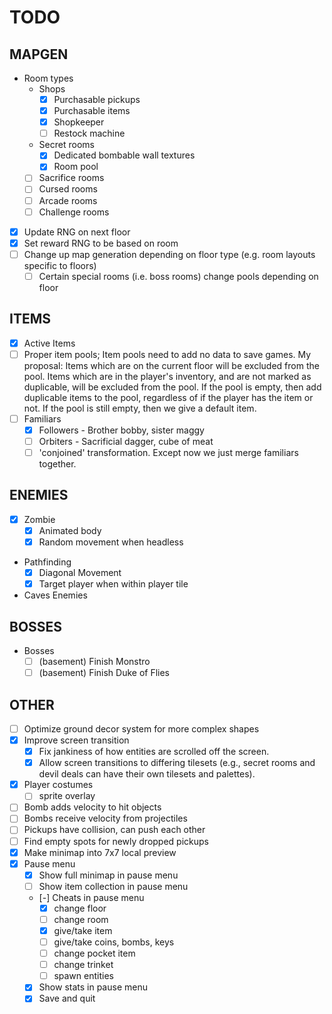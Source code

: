 # TODO

## MAPGEN

- Room types
    * Shops
        * [X] Purchasable pickups
        * [X] Purchasable items
        * [X] Shopkeeper
        * [ ] Restock machine
    * Secret rooms
        * [X] Dedicated bombable wall textures
        * [X] Room pool
    * [ ] Sacrifice rooms
    * [ ] Cursed rooms
    * [ ] Arcade rooms
    * [ ] Challenge rooms
- [X] Update RNG on next floor
- [X] Set reward RNG to be based on room
- [ ] Change up map generation depending on floor type (e.g. room layouts specific to floors)
    * [ ] Certain special rooms (i.e. boss rooms) change pools depending on floor

## ITEMS

- [X] Active Items
- [ ] Proper item pools;
    Item pools need to add no data to save games. My proposal:
    Items which are on the current floor will be excluded from the pool.
    Items which are in the player's inventory, and are not marked as duplicable,
    will be excluded from the pool.
    If the pool is empty, then add duplicable items to the pool, regardless of
    if the player has the item or not.
    If the pool is still empty, then we give a default item.
- [ ] Familiars
    * [X] Followers - Brother bobby, sister maggy
    * [ ] Orbiters - Sacrificial dagger, cube of meat
    * [ ] 'conjoined' transformation. Except now we just merge familiars together.

## ENEMIES

- [X] Zombie
    * [X] Animated body
    * [X] Random movement when headless
- Pathfinding
    * [X] Diagonal Movement
    * [X] Target player when within player tile
- Caves Enemies

## BOSSES

- Bosses
    * [ ] (basement) Finish Monstro
    * [ ] (basement) Finish Duke of Flies

## OTHER

- [ ] Optimize ground decor system for more complex shapes
- [X] Improve screen transition
    * [X] Fix jankiness of how entities are scrolled off the screen.
    * [X] Allow screen transitions to differing tilesets (e.g., secret rooms
        and devil deals can have their own tilesets and palettes).
- [X] Player costumes
    * [ ] sprite overlay
- [ ] Bomb adds velocity to hit objects
- [ ] Bombs receive velocity from projectiles
- [ ] Pickups have collision, can push each other
- [ ] Find empty spots for newly dropped pickups
- [X] Make minimap into 7x7 local preview
- [X] Pause menu
    * [X] Show full minimap in pause menu
    * [ ] Show item collection in pause menu
    * [-] Cheats in pause menu
        - [X] change floor
        - [ ] change room
        - [X] give/take item
        - [ ] give/take coins, bombs, keys
        - [ ] change pocket item
        - [ ] change trinket
        - [ ] spawn entities
    * [X] Show stats in pause menu
    * [X] Save and quit